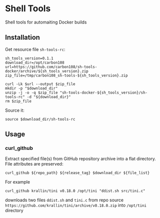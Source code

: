 # Shell Tools

Shell tools for automaiting Docker builds

## Installation

Get resource file `sh-tools-rc`:

    sh_tools_version=0.1.1
    download_dir=/opt/carbon108
    url=https://github.com/carbon108/sh-tools-docker/archive/${sh_tools_version}.zip
    zip_file=/tmp/carbon108_sh-tools-${sh_tools_version}.zip
    
    curl -Lk $url --output $zip_file 
    mkdir -p "$download_dir"
    unzip -j -o -q $zip_file "sh-tools-docker-${sh_tools_version}/sh-tools-rc" -d "${download_dir}"
    rm $zip_file

Source it:

    source $download_dir/sh-tools-rc

## Usage

### curl_github

Extract specified file(s) from GitHub repository archive into a flat directory. File attributes are preserved:

    curl_github ${repo_path} ${release_tag} $download_dir ${file_list}
     
For example 
 
    curl_github krallin/tini v0.18.0 /opt/tini "ddist.sh src/tini.c" 
 
downloads two files `ddist.sh` and `tini.c` from repo source `https://github.com/krallin/tini/archive/v0.18.0.zip` 
into `/opt/tini` directory
 
